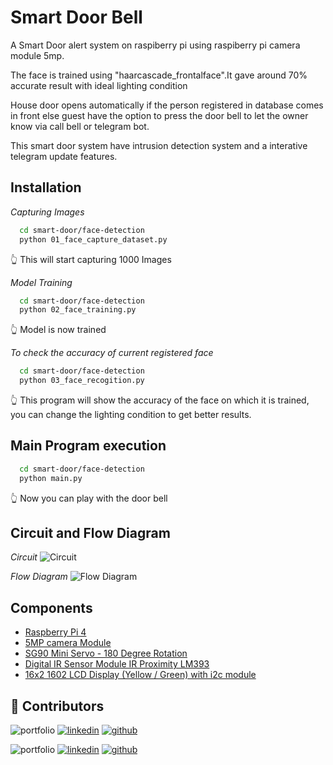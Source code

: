 
# Smart Door Bell

A Smart Door alert system on raspiberry pi using raspiberry pi camera module 5mp.

The face is trained using "haarcascade_frontalface".It gave around 70% accurate result with ideal lighting condition

House door opens automatically if the person registered in database comes in front else guest have the option to press the door bell to let the owner know via call bell or telegram bot.

This smart door system have intrusion detection system and a interative telegram update features.





## Installation

_Capturing Images_

```bash
  cd smart-door/face-detection
  python 01_face_capture_dataset.py
```
👆 This will start capturing 1000 Images

_Model Training_

```bash
  cd smart-door/face-detection
  python 02_face_training.py
```
👆 Model is now trained

_To check the accuracy of current registered face_

```bash
  cd smart-door/face-detection
  python 03_face_recogition.py
```
👆 This program will show the accuracy of the face on which it is trained, you can change the lighting condition to get better results.



## Main Program execution

```bash
  cd smart-door/face-detection
  python main.py
```
👆 Now you can play with the door bell
## Circuit and Flow Diagram
_Circuit_
![Circuit](https://cdn.discordapp.com/attachments/1197634717806247950/1197634872483778700/circuitdiagram.png?ex=65bbfb64&is=65a98664&hm=a791d245662eda6a427fdc14980fa05afb4ca4087f611cfb8e478a1b49476a40&)

_Flow Diagram_
![Flow Diagram](https://media.discordapp.net/attachments/1197634717806247950/1197634872878047292/flow.png?ex=65bbfb64&is=65a98664&hm=8a7f2b30eb1b07d196a1c5a13d0e1ebdaa0e3ff1f12b8bbc5088d424c65f0f7e&=&format=webp&quality=lossless&width=604&height=660)


## Components
- [Raspberry Pi 4](https://www.indianhobbycenter.com/products/raspberry-pi-5-model-b-with-4-gb-ram?_pos=5&_sid=90d82726b&_ss=r)
- [5MP camera Module](https://www.indianhobbycenter.com/products/raspberry-pi-camera-module?_pos=1&_sid=356a5ed8f&_ss=r)
- [SG90 Mini Servo - 180 Degree Rotation](https://www.indianhobbycenter.com/products/sg90-micro-servo-motor?_pos=1&_sid=5d334fdcf&_ss=r)
- [Digital IR Sensor Module IR Proximity LM393](https://www.indianhobbycenter.com/products/ir-sensor-module?_pos=1&_sid=d9ff90827&_ss=r)
- [16x2 1602 LCD Display (Yellow / Green) with i2c module](https://www.indianhobbycenter.com/products/0829u8outcy-jce-16-x-2-lcd-display?_pos=1&_sid=24913f4a4&_ss=r)

## 🔗 Contributors
![portfolio](https://img.shields.io/badge/Aman-000?style=for-the-badge&logo=ko-fi&logoColor=white)
[![linkedin](https://img.shields.io/badge/linkedin-0A66C2?style=for-the-badge&logo=linkedin&logoColor=white)](https://www.linkedin.com/in/p-aman-kumar-subudhi-112a55227/)
[![github](https://img.shields.io/badge/github-1DA1F2?style=for-the-badge&logo=github&logoColor=white)](https://github.com/amansubudhi)

![portfolio](https://img.shields.io/badge/Ayush-000?style=for-the-badge&logo=ko-fi&logoColor=white)
[![linkedin](https://img.shields.io/badge/linkedin-0A66C2?style=for-the-badge&logo=linkedin&logoColor=white)](https://www.linkedin.com/in/ayush-jee-773a08209/)
[![github](https://img.shields.io/badge/github-1DA1F2?style=for-the-badge&logo=github&logoColor=white)](https://github.com/AyuushJee)

